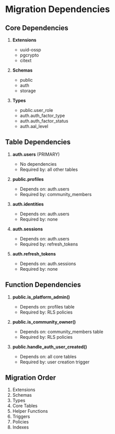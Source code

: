 # Migration Dependencies

## Core Dependencies

1. **Extensions**

   - uuid-ossp
   - pgcrypto
   - citext

2. **Schemas**

   - public
   - auth
   - storage

3. **Types**
   - public.user_role
   - auth.auth_factor_type
   - auth.auth_factor_status
   - auth.aal_level

## Table Dependencies

1. **auth.users** (PRIMARY)

   - No dependencies
   - Required by: all other tables

2. **public.profiles**

   - Depends on: auth.users
   - Required by: community_members

3. **auth.identities**

   - Depends on: auth.users
   - Required by: none

4. **auth.sessions**

   - Depends on: auth.users
   - Required by: refresh_tokens

5. **auth.refresh_tokens**
   - Depends on: auth.sessions
   - Required by: none

## Function Dependencies

1. **public.is_platform_admin()**

   - Depends on: profiles table
   - Required by: RLS policies

2. **public.is_community_owner()**

   - Depends on: community_members table
   - Required by: RLS policies

3. **public.handle_auth_user_created()**
   - Depends on: all core tables
   - Required by: user creation trigger

## Migration Order

1. Extensions
2. Schemas
3. Types
4. Core Tables
5. Helper Functions
6. Triggers
7. Policies
8. Indexes
